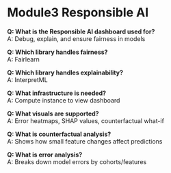 # Module3 Responsible AI

**Q: What is the Responsible AI dashboard used for?**  
A: Debug, explain, and ensure fairness in models

**Q: Which library handles fairness?**  
A: Fairlearn

**Q: Which library handles explainability?**  
A: InterpretML

**Q: What infrastructure is needed?**  
A: Compute instance to view dashboard

**Q: What visuals are supported?**  
A: Error heatmaps, SHAP values, counterfactual what-if

**Q: What is counterfactual analysis?**  
A: Shows how small feature changes affect predictions

**Q: What is error analysis?**  
A: Breaks down model errors by cohorts/features

